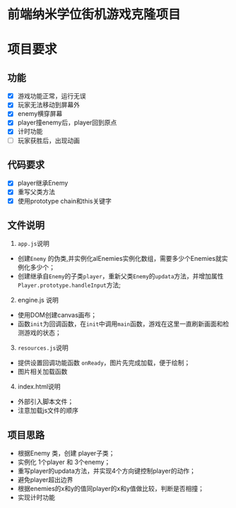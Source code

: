 
前端纳米学位街机游戏克隆项目
===============================

# 项目要求
## 功能
- [x] 游戏功能正常，运行无误
- [x] 玩家无法移动到屏幕外
- [x] enemy横穿屏幕
- [x] player撞enemy后，player回到原点
- [x] 计时功能
- [ ] 玩家获胜后，出现动画
## 代码要求
- [x] player继承Enemy
- [x] 重写父类方法
- [x] 使用prototype chain和this关键字

## 文件说明
1. `app.js`说明
* 创建`Enemy` 的伪类,并实例化alEnemies实例化数组，需要多少个Enemies就实例化多少个；
* 创建继承自`Enemy`的子类`player`，重新父类`Enemy`的`updata`方法，并增加属性`Player.prototype.handleInput`方法;
2. engine.js 说明
* 使用DOM创建canvas画布；
* 函数`init`为回调函数，在`init`中调用`main`函数，游戏在这里一直刷新画面和检测游戏的状态；
3. `resources.js`说明
* 提供设置回调功能函数 `onReady`，图片先完成加载，便于绘制；
* 图片相关加载函数
4. index.html说明
* 外部引入脚本文件；
* 注意加载js文件的顺序


## 项目思路
- 根据Enemy 类，创建 player子类；
- 实例化 1个player 和 3个enemy；
- 重写player的updata方法，并实现4个方向键控制player的动作；
- 避免player超出边界
- 根据enemies的x和y的值同player的x和y值做比较，判断是否相撞；
- 实现计时功能


